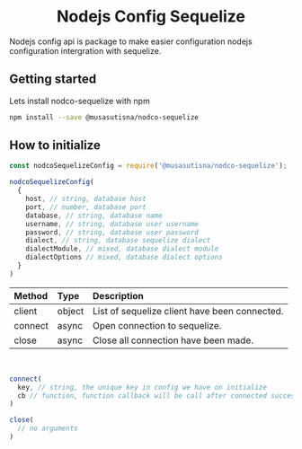 <h1 align="center">Nodejs Config Sequelize</h1>

Nodejs config api is package to make easier configuration nodejs configuration intergration with sequelize.

## Getting started

Lets install nodco-sequelize with npm

```bash
npm install --save @musasutisna/nodco-sequelize
```

## How to initialize

```js
const nodcoSequelizeConfig = require('@musasutisna/nodco-sequelize');

nodcoSequelizeConfig(
  {
    host, // string, database host
    port, // number, database port
    database, // string, database name
    username, // string, database user username
    password, // string, database user password
    dialect, // string, database sequelize dialect
    dialectModule, // mixed, database dialect module
    dialectOptions // mixed, database dialect options
  }
)
```

| Method | Type | Description |
|:--|:--|:--|
| client | object | List of sequelize client have been connected. |
| connect | async | Open connection to sequelize. |
| close | async | Close all connection have been made. |

<br/>

```js
connect(
  key, // string, the unique key in config we have on initialize
  cb // function, function callback will be call after connected successful
)

close(
  // no arguments
)
```

